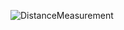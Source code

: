 ![DistanceMeasurement](https://user-images.githubusercontent.com/98818008/157095820-ebb054a9-8424-4157-8ee4-2806e4d9d9ec.png)

